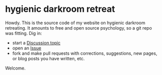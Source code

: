 # hygienic darkroom retreat

Howdy. This is the source code of my website on hygienic darkroom retreating. It amounts to free and open source psychology, so a git repo was fitting. Dig in:

- start a [Discussion topic](https://github.com/yodrew/yodrew.github.io/discussions)
- open an [Issue](https://github.com/yodrew/yodrew.github.io/issues)
- fork and make pull requests with corrections, suggestions, new pages, or blog posts you have written, etc.

Welcome.

